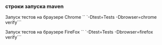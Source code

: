 ###  строки запуска maven

Запуск тестов на браузере Chrome
`` `-Dtest=Tests -Dbrowser=chrome verify```

Запуск тестов на браузере FireFox
`` `-Dtest=Tests -Dbrowser=firefox verify```